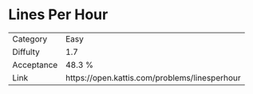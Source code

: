 # Lines Per Hour

<table>
    <tr>
        <td>Category</td>
        <td>Easy</td>
    </tr>
    <tr>
        <td>Diffulty</td>
        <td>1.7</td>
    </tr>
    <tr>
        <td>Acceptance</td>
        <td>48.3 %</td>
    </tr>
    <tr>
        <td>Link</td>
        <td>https://open.kattis.com/problems/linesperhour</td>
    </tr>
</table>
